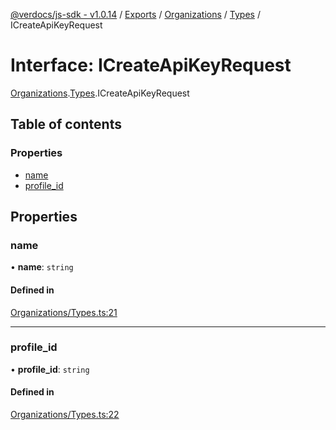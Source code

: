 [@verdocs/js-sdk - v1.0.14](../README.md) / [Exports](../modules.md) / [Organizations](../modules/Organizations.md) / [Types](../modules/Organizations.Types.md) / ICreateApiKeyRequest

# Interface: ICreateApiKeyRequest

[Organizations](../modules/Organizations.md).[Types](../modules/Organizations.Types.md).ICreateApiKeyRequest

## Table of contents

### Properties

- [name](Organizations.Types.ICreateApiKeyRequest.md#name)
- [profile_id](Organizations.Types.ICreateApiKeyRequest.md#profile_id)

## Properties

### name

• **name**: `string`

#### Defined in

[Organizations/Types.ts:21](https://github.com/Verdocs/js-sdk/blob/main/src/Organizations/Types.ts#L21)

___

### profile\_id

• **profile\_id**: `string`

#### Defined in

[Organizations/Types.ts:22](https://github.com/Verdocs/js-sdk/blob/main/src/Organizations/Types.ts#L22)

